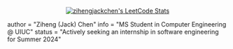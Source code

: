 <div style="text-align: center;">

[![zihengjackchen's LeetCode Stats](https://leetcode-stats.vercel.app/api?username=zihengjackchen&theme=Mist)](https://github.com/JeremyTsaii/leetcode-stats)

</div>

author = "Ziheng (Jack) Chen"
info = "MS Student in Computer Engineering @ UIUC"
status = "Actively seeking an internship in software engineering for Summer 2024"
